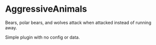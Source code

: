 # AggressiveAnimals

Bears, polar bears, and wolves attack when attacked instead of running away.

Simple plugin with no config or data.
